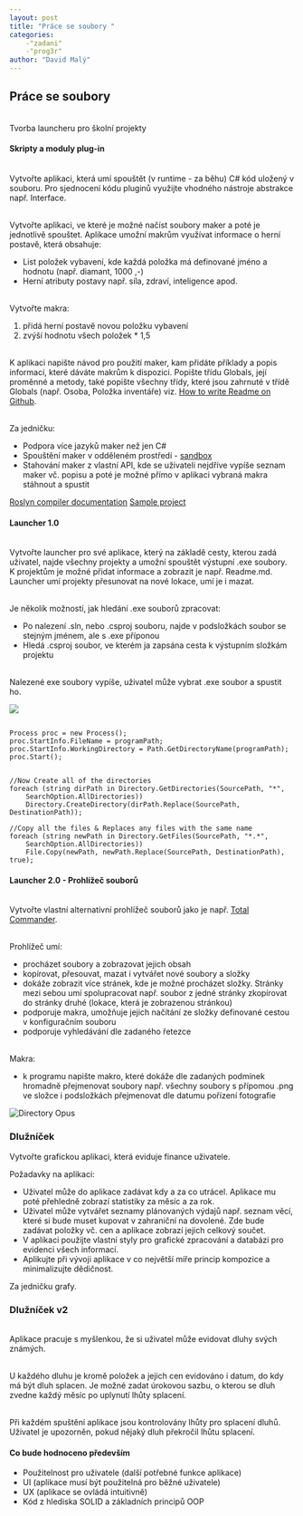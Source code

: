 ```yaml
---
layout: post
title: "Práce se soubory "
categories:
    -"zadani"
    -"prog3r"
author: "David Malý"
--- 
```



## Práce se soubory


<br>    Tvorba launcheru pro školní projekty<br>


#### Skripty a moduly plug-in


<br>    Vytvořte aplikaci, která umí spouštět (v runtime - za běhu) C# kód uložený v souboru. Pro sjednocení kódu pluginů využijte vhodného nástroje abstrakce např. Interface.<br>



<br>    Vytvořte aplikaci, ve které je možné načíst soubory maker a poté je jednotlivě spouštet. Aplikace umožní makrům využívat informace o herní postavě, která obsahuje:<br>    
- List položek vybavení, kde každá položka má definované jméno a hodnotu (např. diamant, 1000 ,-)
- Herní atributy postavy např. síla, zdraví, inteligence apod.



<br>    Vytvořte makra:<br>    
1. přidá herní postavě novou položku vybavení
2. zvýší hodnotu všech položek \* 1,5



<br>    K aplikaci napište návod pro použití maker, kam přidáte příklady a popis informací, které dáváte makrům k dispozici. Popište třídu Globals, její proměnné a metody, také popište všechny třídy, které jsou zahrnuté v třídě Globals (např. Osoba, Položka inventáře) viz. [How to write Readme on Github](https://gist.github.com/PurpleBooth/109311bb0361f32d87a2).<br>



<br>    Za jedničku:<br>


- Podpora více jazyků maker než jen C#
- Spouštění maker v odděleném prostředí - [sandbox](https://docs.microsoft.com/en-us/dotnet/framework/misc/how-to-run-partially-trusted-code-in-a-sandbox)
- Stahování maker z vlastní API, kde se uživateli nejdříve vypíše seznam maker vč. popisu a poté je možné přímo v aplikaci vybraná makra stáhnout a spustit

[Roslyn compiler documentation](https://github.com/dotnet/roslyn/wiki/Scripting-API-Samples)
[Sample project](https://github.com/malyda/RoslynScriptingAPI)
#### Launcher 1.0


<br>    Vytvořte launcher pro své aplikace, který na základě cesty, kterou zadá uživatel, najde všechny projekty a umožní spouštět výstupní .exe soubory. K projektům je možné přidat informace a zobrazit je např. Readme.md. Launcher umí projekty přesunovat na nové lokace, umí je i mazat.<br>



<br>    Je několik možností, jak hledání .exe souborů zpracovat:<br>


- Po nalezení .sln, nebo .csproj souboru, najde v podsložkách soubor se stejným jménem, ale s .exe příponou
- Hledá .csproj soubor, ve kterém ja zapsána cesta k výstupním složkám projektu



<br>    Nalezené exe soubory vypíše, uživatel může vybrat .exe soubor a spustit ho.<br>

![](https://cloud.addictivetips.com/wp-content/uploads/2016/02/paperplane.jpg)
```

Process proc = new Process();
proc.StartInfo.FileName = programPath;
proc.StartInfo.WorkingDirectory = Path.GetDirectoryName(programPath);
proc.Start();

```

```

//Now Create all of the directories
foreach (string dirPath in Directory.GetDirectories(SourcePath, "*",
    SearchOption.AllDirectories))
    Directory.CreateDirectory(dirPath.Replace(SourcePath, DestinationPath));

//Copy all the files & Replaces any files with the same name
foreach (string newPath in Directory.GetFiles(SourcePath, "*.*",
    SearchOption.AllDirectories))
    File.Copy(newPath, newPath.Replace(SourcePath, DestinationPath), true);

```

#### Launcher 2.0 - Prohlížeč souborů


<br>    Vytvořte vlastní alternativní prohlížeč souborů jako je např. [Total Commander](https://www.ghisler.com/).<br>



<br>    Prohlížeč umí:<br>


- procházet soubory a zobrazovat jejich obsah
- kopírovat, přesouvat, mazat i vytvářet nové soubory a složky
- dokáže zobrazit více stránek, kde je možné procházet složky. Stránky mezi sebou umí spolupracovat např. soubor z jedné stránky zkopírovat do stránky druhé (lokace, která je zobrazenou stránkou)
- podporuje makra, umožňuje jejich načítání ze složky definované cestou v konfiguračním souboru
- podporuje vyhledávání dle zadaného řetezce



<br>    Makra:<br>


- k programu napište makro, které dokáže dle zadaných podmínek hromadně přejmenovat soubory např. všechny soubory s přípomou .png ve složce i podsložkách přejmenovat dle datumu pořízení fotografie

![Directory Opus](https://static.makeuseof.com/wp-content/uploads/2017/07/directory-opus-670x476.png)
### Dlužníček


Vytvořte grafickou aplikaci, která eviduje finance uživatele.<br>



Požadavky na aplikaci:<br>


- Uživatel může do aplikace zadávat kdy a za co utrácel. Aplikace mu poté přehledně zobrazí statistiky za měsíc a za rok.
- Uživatel může vytvářet seznamy plánovaných výdajů např. seznam věcí, které si bude muset kupovat v zahraniční na dovolené. Zde bude zadávat položky vč. cen a aplikace zobrazí jejich celkový součet.
- V aplikaci použijte vlastní styly pro grafické zpracování a databázi pro evidenci všech informací.
- Aplikujte při vývoji aplikace v co největší míře princip kompozice a minimalizujte dědičnost.



Za jedničku grafy.<br>


### Dlužníček v2


<br>    Aplikace pracuje s myšlenkou, že si uživatel může evidovat dluhy svých známých.<br>



<br>    U každého dluhu je kromě položek a jejich cen evidováno i datum, do kdy má být dluh splacen. Je možné zadat úrokovou sazbu, o kterou se dluh zvedne každý měsíc po uplynutí lhůty splacení.<br>



<br>    Při každém spuštění aplikace jsou kontrolovány lhůty pro splacení dluhů. Uživatel je upozorněn, pokud nějaký dluh překročil lhůtu splacení.<br>


#### Co bude hodnoceno především

- Použitelnost pro uživatele (další potřebné funkce aplikace)
- UI (aplikace musí být použitelná pro běžné uživatele)
- UX (aplikace se ovládá intuitivně)
- Kód z hlediska SOLID a základních principů OOP

